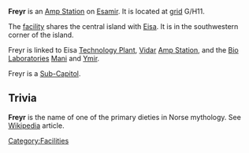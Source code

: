**Freyr** is an [Amp Station](Amp_Station "wikilink") on
[Esamir](Esamir "wikilink"). It is located at
[grid](Map_grid "wikilink") G/H11.

The [facility](facility "wikilink") shares the central island with
[Eisa](Eisa "wikilink"). It is in the southwestern corner of the island.

Freyr is linked to Eisa [Technology Plant](Technology_Plant "wikilink"),
[Vidar](Vidar "wikilink") [Amp Station](Amp_Station "wikilink"), and the
[Bio Laboratories](Bio_Laboratory "wikilink") [Mani](Mani "wikilink")
and [Ymir](Ymir "wikilink").

Freyr is a [Sub-Capitol](Sub-Capitol "wikilink").

## Trivia

**Freyr** is the name of one of the primary dieties in Norse mythology.
See [Wikipedia](http://en.wikipedia.org/wiki/Freyr) article.

[Category:Facilities](Category:Facilities "wikilink")